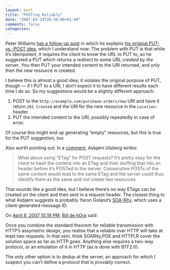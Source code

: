 ```yaml
---
layout: post
title: "POSTing Reliably"
date: "2007-03-24T20:38:00+01:00"
comments: false
categories: 
---
```


<p>Peter Williams <a href="http://pezra.barelyenough.org/blog/2007/03/better-resource-creation/">has a follow-up post</a> in which he explains <a href="http://pezra.barelyenough.org/blog/2007/03/deprecating-post/">his original PUT-vs.-POST idea</a>, which I understand now: The problem with PUT is that while it&#8217;s idempotent, it requires the client to know the URL to PUT to, so he suggested a PUT which returns a redirect to some URL <em>created by the server</em>. You then PUT your intended content to the URI returned, and only then the new resource is created.</p>

<p>I believe this is almost a good idea; it violates the original purpose of PUT, though &#8212; if I PUT to a URI, I don&#8217;t expect it to have different results each time I do so. So my suggestions would be a slightly different approach: </p>

<ol>
<li>POST to the <code>http://example.com/purchase-orders/new</code> URI and have it return <code>201 Created</code> and the URI for the new resource in the <code>Location:</code> header. </li>
<li>PUT the intended content to the URI, possibly repeatedly in case of error.</li>
</ol>

<p>Of course this might end up generating &#8220;empty&#8221; resources, but this is true for the PUT suggestion, too.</p>

<p>Also worth pointing out: In a <a href="/blog/st/2007/03/20/deprecating_post_or_maybe_not.html#c69128">comment</a>, Asbj&#248;rn Ulsberg writes:</p>

<blockquote>
<p>What about using &#8220;ETag&#8221; for POST requests? It&#8217;s pretty easy for the client to hash the content into an ETag and then stuffing that into an header before it&#8217;s POSTed to the server. Consecutive POSTs of the same content would lead to the same ETag and the server could thus identify them as the same and not create two resources.</p>
</blockquote>

<p>That sounds like a good idea, but I believe there&#8217;s no way ETags can be created on the client and then sent in a request header. The closest thing to what Asbj&#248;rn suggests is probably Yaron Goland&#8217;s <a href="http://www.goland.org/draft-goland-http-reliability-00.text">SOA-Rity</a>, which uses a client-generated message ID.</p>

<section class="comments">

<div class="comment" id="comment-1212">
On <a href="#comment-1212" title="Permalink to this comment">April  8, 2007 10:19 PM</a>, <a href="http://dehora.net/journal" title="http://dehora.net/journal" rel="nofollow">Bill de hOra</a>
said:
<p>Once you combine the standard theorem for reliable transmission with HTTP&#8217;s assymetric design, you realise that a reliable over HTTP will take at least two requests.  In that vein, think SOARity,POE and HTTPLR cover the solution space as far as HTTP goes. Anything else requires a two-way protocol, or an emulation of it in HTTP (as is done with BTF2.0).</p>

<p>The only other option is to dedup at the server, an approach for which I suspect you can&#8217;t define a protocol that is provably correct.</p>


</section>

